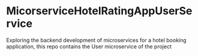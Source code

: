 # MicorserviceHotelRatingAppUserService
Exploring the backend development of microservices for a hotel booking application, this repo contains the User microservice of the project
